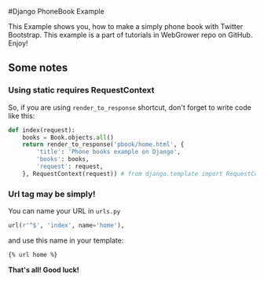 #Django PhoneBook Example

This Example shows you, how to make a simply phone book with Twitter Bootstrap. This example is a part of tutorials in WebGrower repo on GitHub.
Enjoy!

## Some notes
### Using static requires RequestContext
So, if you are using `render_to_response` shortcut, don't forget to write code like this:
```python
def index(request):
    books = Book.objects.all()
    return render_to_response('pbook/home.html', {
        'title': 'Phone books example on Django',
        'books': books,
        'request': request,
    }, RequestContext(request)) # from django.template import RequestContext
```
### Url tag may be simply!
You can name your URL in `urls.py`
```python
url(r'^$', 'index', name='home'),
```
and use this name in your template:
```html
{% url home %}
```

**That's all! Good luck!**

